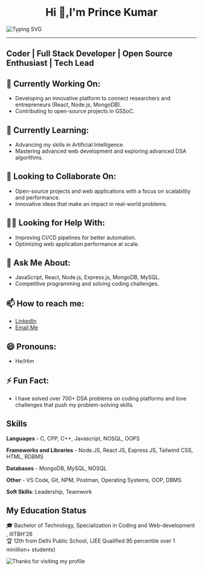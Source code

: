 <h1 align="center"><strong>Hi 👋,I'm Prince Kumar </strong></h1>
<p>
 <img src="https://readme-typing-svg.herokuapp.com?font=Fira+Code&weight=700&size=24&pause=1000&color=00AEEF&width=700&lines=Building+Tech+That+Matters+|+Code+with+Purpose+|+Future-Ready+Engineer" alt="Typing SVG" />

</p>

___

<p align="center">
<h2><strong>Coder | Full Stack Developer | Open Source Enthusiast | Tech Lead </strong></h2>
</p>

## 🔧 Currently Working On:
- Developing an innovative platform to connect researchers and entrepreneurs (React, Node.js, MongoDB).
- Contributing to open-source projects in GSSoC.

## 🌱 Currently Learning:
- Advancing my skills in Artificial Intelligence.
- Mastering advanced web development and exploring advanced DSA algorithms.

## 🤝 Looking to Collaborate On:
- Open-source projects and web applications with a focus on scalability and performance.
- Innovative ideas that make an impact in real-world problems.

## 🧑‍💻 Looking for Help With:
- Improving CI/CD pipelines for better automation.
- Optimizing web application performance at scale.

## 💬 Ask Me About:
- JavaScript, React, Node.js, Express.js, MongoDB, MySQL.
- Competitive programming and solving coding challenges.

## 📫 How to reach me:
- [LinkedIn](https://www.linkedin.com/in/prince-kumar-455284260/)
- [Email Me](mailto:singhaniaprince39@example.com)

## 😄 Pronouns:
- He/Him

## ⚡ Fun Fact:
- I have solved over 700+ DSA problems on coding platforms and love challenges that push my problem-solving skills.



## Skills

**Languages** - C, CPP, C++, Javascript, NOSQL, OOPS

**Frameworks and Libraries** - Node.JS, React JS, Express JS, Tailwind CSS, HTML, RDBMS

**Databases** - MongoDB, MySQL, NOSQL 

**Other** - VS Code, Git, NPM, Postman, Operating Systems, OOP, DBMS

**Soft Skills**: Leadership, Teamwork

## My Education Status

🎓 Bachelor of Technology, Specialization in Coding and Web-development ,  IIITBH'26  
🏆 12th from Delhi Public School, (JEE Qualified 95 percentile over 1 minillion+ students)

![Thanks for visiting my profile](https://raw.githubusercontent.com/dibyendu415/dibyendu415/master/marquee.svg)


